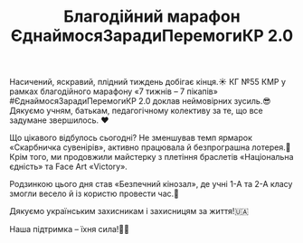﻿---
title: Благодійний марафон ЄднаймосяЗарадиПеремогиКР 2.0
---

Насичений, яскравий, плідний тиждень добігає кінця.☀️ КГ №55 КМР у рамках благодійного марафону «7 тижнів – 7 пікапів» #ЄднаймосяЗарадиПеремогиКР 2.0 доклав неймовірних зусиль.😎 Дякуємо учням, батькам, педагогічному колективу за те, що все задумане звершилось. ❤️

Що цікавого відбулось сьогодні? Не зменшував темп ярмарок «Скарбничка сувенірів», активно працювала й безпрограшна лотерея.🎁 Крім того, ми продовжили майстерку з плетіння браслетів «Національна єдність» та Face Art «Victory».

Родзинкою цього дня став «Безпечний кінозал», де учні 1-А та 2-А класу змогли весело й із користю провести час.🤩

Дякуємо українським захисникам і захисницям за життя!🇺🇦

Наша підтримка – їхня сила!💙💛

<slideshow />
